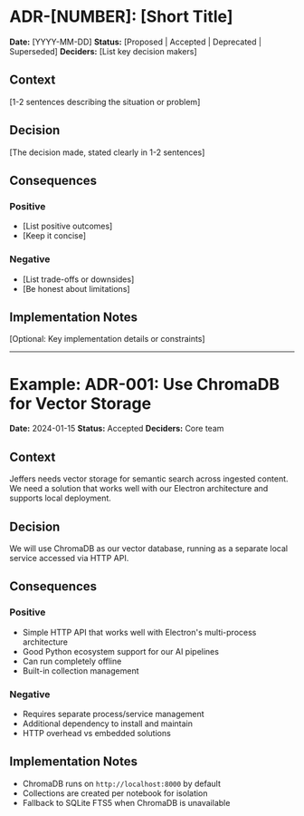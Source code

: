 # ADR-[NUMBER]: [Short Title]

**Date:** [YYYY-MM-DD]
**Status:** [Proposed | Accepted | Deprecated | Superseded]
**Deciders:** [List key decision makers]

## Context
[1-2 sentences describing the situation or problem]

## Decision
[The decision made, stated clearly in 1-2 sentences]

## Consequences

### Positive
- [List positive outcomes]
- [Keep it concise]

### Negative
- [List trade-offs or downsides]
- [Be honest about limitations]

## Implementation Notes
[Optional: Key implementation details or constraints]

---

# Example: ADR-001: Use ChromaDB for Vector Storage

**Date:** 2024-01-15
**Status:** Accepted
**Deciders:** Core team

## Context
Jeffers needs vector storage for semantic search across ingested content. We need a solution that works well with our Electron architecture and supports local deployment.

## Decision
We will use ChromaDB as our vector database, running as a separate local service accessed via HTTP API.

## Consequences

### Positive
- Simple HTTP API that works well with Electron's multi-process architecture
- Good Python ecosystem support for our AI pipelines
- Can run completely offline
- Built-in collection management

### Negative
- Requires separate process/service management
- Additional dependency to install and maintain
- HTTP overhead vs embedded solutions

## Implementation Notes
- ChromaDB runs on `http://localhost:8000` by default
- Collections are created per notebook for isolation
- Fallback to SQLite FTS5 when ChromaDB is unavailable